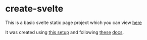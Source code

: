 # create-svelte

This is a basic svelte static page project which you can view [here](https://aaronp.github.io/static-svelte/)

It was created using [this setup](./setup.md) and following [these](https://kit.svelte.dev/docs/adapter-static) [docs](https://kinsta.com/blog/static-sveltekit/).

